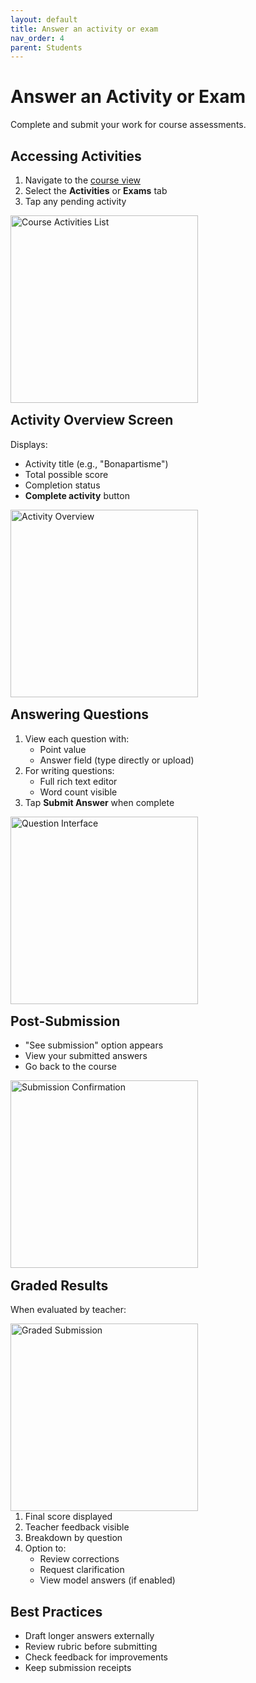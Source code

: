 ```yaml
---
layout: default
title: Answer an activity or exam
nav_order: 4
parent: Students
---
```


# Answer an Activity or Exam

Complete and submit your work for course assessments.

## Accessing Activities
1. Navigate to the [course view](/app-manual/students/course-view)
2. Select the **Activities** or **Exams** tab
3. Tap any pending activity

<p style="clear:both;"></p>
<img src="assets/activity-answer.png" alt="Course Activities List" style="width:300px; float:left; margin-right:15px;"/>
<p style="clear:both;"></p>

## Activity Overview Screen
Displays:
- Activity title (e.g., "Bonapartisme")
- Total possible score
- Completion status
- **Complete activity** button

<p style="clear:both;"></p>
<img src="assets/activity-answer2.png" alt="Activity Overview" style="width:300px; float:left; margin-right:15px;"/>
<p style="clear:both;"></p>

## Answering Questions

1. View each question with:
   - Point value
   - Answer field (type directly or upload)
2. For writing questions:
   - Full rich text editor
   - Word count visible
3. Tap **Submit Answer** when complete

<p style="clear:both;"></p>
<img src="assets/activity-answer3.png" alt="Question Interface" style="width:300px; float:left; margin-right:15px;"/>
<p style="clear:both;"></p>

## Post-Submission

- "See submission" option appears
- View your submitted answers
- Go back to the course

<p style="clear:both;"></p>
<img src="assets/activity-answer4.png" alt="Submission Confirmation" style="width:300px; float:left; margin-right:15px;"/>
<p style="clear:both;"></p>

## Graded Results
When evaluated by teacher:

<p style="clear:both;"></p>
<img src="assets/activity-answer5.png" alt="Graded Submission" style="width:300px; float:left; margin-right:15px;"/>
<p style="clear:both;"></p>

1. Final score displayed
2. Teacher feedback visible
3. Breakdown by question
4. Option to:
   - Review corrections
   - Request clarification
   - View model answers (if enabled)

## Best Practices
- Draft longer answers externally
- Review rubric before submitting
- Check feedback for improvements
- Keep submission receipts